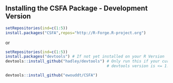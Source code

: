 
<!-- README.md is generated from README.Rmd. Please edit that file -->

Installing the CSFA Package - Development Version
-------------------------------------------------


``` r
setRepositories(ind=c(1:5))
install.packages("CSFA",repos="http://R-Forge.R-project.org")
```

or

``` r
setRepositories(ind=c(1:5))
install.packages("devtools") # If not yet installed on your R Version
devtools::install_github("hadley/devtools") # Only run this if your currently installed 
                                            # devtools version is <= 1.12 (recursive dependencies bug)

devtools::install_github("ewouddt/CSFA")
```
